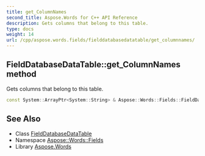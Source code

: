 ```yaml
---
title: get_ColumnNames
second_title: Aspose.Words for C++ API Reference
description: Gets columns that belong to this table.
type: docs
weight: 14
url: /cpp/aspose.words.fields/fielddatabasedatatable/get_columnnames/
---
```

## FieldDatabaseDataTable::get_ColumnNames method


Gets columns that belong to this table.

```cpp
const System::ArrayPtr<System::String> & Aspose::Words::Fields::FieldDatabaseDataTable::get_ColumnNames() const
```

## See Also

* Class [FieldDatabaseDataTable](../)
* Namespace [Aspose::Words::Fields](../../)
* Library [Aspose.Words](../../../)
